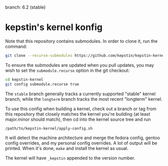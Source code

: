 branch: 6.2 (stable)

# kepstin's kernel konfig

Note that this repository contains submodules. In order to clone it, run the
command:

```sh
git clone --recurse-submodules https://github.com/kepstin/kepstin-kernel.git
```

To ensure the submodules are updated when you pull updates, you may wish to set
the `submodule.recurse` option in the git checkout:

```sh
cd kepstin-kernel
git config submodule.recurse true
```

The `stable` branch generally tracks a currently supported "stable" kernel
branch, while the `longterm` branch tracks the most recent "longterm" kernel.

To use this config when building a kernel, check out a branch or tag from this
repository that closely matches the kernel you're building (at least
major.minor should match), then cd into the kernel source tree and run

```sh
/path/to/kepstin-kernel/apply-config.sh
```

It will detect the machine architecture and merge the fedora config, gentoo
config overrides, and my personal config overrides. A lot of output will be
printed. When it's done, `make` and install the kernel as usual.

The kernel will have `_kepstin` appended to the version number.
